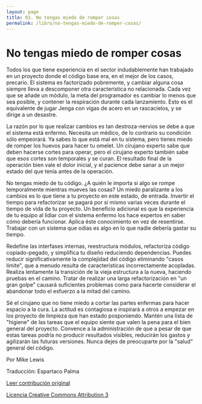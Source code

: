 ```yaml
---
layout: page
title: 03. No tengas miedo de romper cosas
permalink: /libro/no-tengas-miedo-de-romper-cosas/
---
```


No tengas miedo de romper cosas
===

Todos los que tiene experiencia en el sector indudablemente han trabajado en un proyecto donde el código base era, en el mejor de los casos, precario. El sistema es factorizado pobremente, y cambiar alguna cosa siempre lleva a descomponer otra característica no relacionada. Cada vez que se añade un módulo, la meta del programador es cambiar lo menos que sea posible, y contener la respiración durante cada lanzamiento. Esto es el equivalente de jugar Jenga con vigas de acero en un rascacielos, y se dirige a un desastre.

La razón por lo que realizar cambios es tan destroza-nervios se debe a que el sistema está enfermo. Necesita un médico, de lo contrario su condición sólo empeorará. Ya sabes lo que está mal en tu sistema, pero tienes miedo de romper los huevos para hacer tu omelet. Un cirujano experto sabe que deben hacerse cortes para operar, pero el cirujano experto también sabe que esos cortes son temporales y se curan. El resultado final de la operación bien vale el dolor inicial, y el pacience debe sanar a un mejor estado del que tenía antes de la operación.

No tengas miedo de tu código. ¿A quién le importa si algo se rompe temporalmente mientras mueves las cosas? Un miedo paralizante a los cambios es lo que tiene a tu proyecto en este estado, de entrada. Invertir el tiempo para refactorizar se pagará por sí mismo varias veces durante el tiempo de vida de tu proyecto. Un beneficio adicional es que la experiencia de tu equipo al lidiar con el sistema enfermo los hace expertos en saber cómo debería funcionar. Aplica éste conocimiento en vez de resentirse. Trabajar con un sistema que odias es algo en lo que nadie debería gastar su tiempo.

Redefine las interfases internas, reestructura módulos, refactoriza código copiado-pegado, y simplifica tu diseño reduciendo dependencias. Puedes reducir significativamente la complejidad del código eliminando "casos límite", que a menudo resulta de características incorrectamente acopladas. Realiza lentamente la transición de la vieja estructura a la nueva, haciendo pruebas en el camino. Tratar de realizar una larga refactorización en "un gran golpe" causará suficientes problemas como para hacerte considerar el abandonar todo el esfuerzo a la mitad del camino.

Sé el cirujano que no tiene miedo a cortar las partes enfermas para hacer espacio a la cura. La actitud es contagiosa e inspirará a otros a empezar en los proyecto de limpieza que han estado posponiendo. Mantén una lista de "higiene" de las tareas que el equipo siente que valen la pena para el bien general del proyecto. Convence a la administración de que a pesar de que estas tareas podría no producir resultados visibles, reducirán los gastos y agilizarán las futuras versiones. Nunca dejes de preocuparte por la "salud" general del código.

Por Mike Lewis

Traducción: Espartaco Palma

[Leer contribución original](http://programmer.97things.oreilly.com/wiki/index.php/Don%27t_Be_Afraid_to_Break_Things)

[Licencia Creative Commons Attribution 3](http://creativecommons.org/licenses/by/3.0/us/deed.es)
